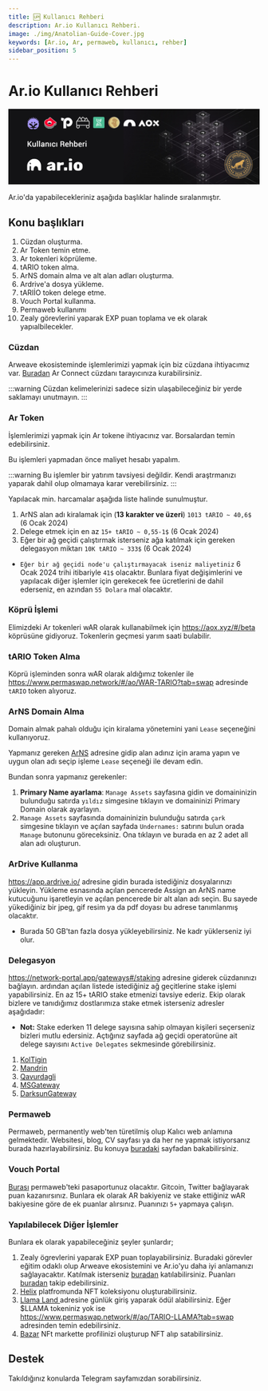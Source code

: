 ```yaml
---
title: 🆙 Kullanıcı Rehberi
description: Ar.io Kullanıcı Rehberi.
image: ./img/Anatolian-Guide-Cover.jpg
keywords: [Ar.io, Ar, permaweb, kullanıcı, rehber]
sidebar_position: 5
---
```


# Ar.io Kullanıcı Rehberi

![Ar](./img/Anatolian-Guide.jpg)

Ar.io'da yapabilecekleriniz aşağıda başlıklar halinde sıralanmıştır. 

## Konu başlıkları
1. Cüzdan oluşturma.
2. Ar Token temin etme.
3. Ar tokenleri köprüleme.
4. tARIO token alma.
5. ArNS domain alma ve alt alan adları oluşturma.
6. Ardrive'a dosya yükleme.
7. tARIİO token delege etme.
8. Vouch Portal kullanma.
9. Permaweb kullanımı
10. Zealy görevlerini yaparak EXP puan toplama ve ek olarak yapıalbilecekler.

### Cüzdan
Arweave ekosisteminde işlemlerimizi yapmak için biz cüzdana ihtiyacımız var. [Buradan](https://www.arconnect.io/) Ar Connect cüzdanı tarayıcınıza kurabilirsiniz. 

:::warning
Cüzdan kelimelerinizi sadece sizin ulaşabileceğiniz bir yerde saklamayı unutmayın. 
:::

### Ar Token
İşlemlerimizi yapmak için Ar tokene ihtiyacınız var. Borsalardan temin edebilirsiniz. 

Bu işlemleri yapmadan önce maliyet hesabı yapalım. 

:::warning
Bu işlemler bir yatırım tavsiyesi değildir. Kendi araştrmanızı yaparak dahil olup olmamaya karar verebilirsiniz.
:::

Yapılacak min. harcamalar aşağıda liste halinde sunulmuştur.

1. ArNS alan adı kiralamak için (**13 karakter ve üzeri**) `1013 tARIO ~ 40,6$` (6 Ocak 2024)
2. Delege etmek için en az `15+ tARIO ~ 0,55-1$` (6 Ocak 2024)
3. Eğer bir ağ geçidi çalıştırmak isterseniz ağa katılmak için gereken delegasyon miktarı `10K tARIO ~ 333$` (6 Ocak 2024)

* `Eğer bir ağ geçidi node'u çalıştırmayacak iseniz maliyetiniz` 6 Ocak 2024 trihi itibariyle `41$` olacaktır. Bunlara fiyat değişimlerini ve yapılacak diğer işlemler için gerekecek fee ücretlerini de dahil ederseniz, en azından `55 Dolara` mal olacaktır.

### Köprü İşlemi

Elimizdeki Ar tokenleri wAR olarak kullanabilmek için https://aox.xyz/#/beta köprüsüne gidiyoruz. Tokenlerin geçmesi yarım saati bulabilir. 

### tARIO Token Alma

Köprü işleminden sonra wAR olarak aldığımız tokenler ile https://www.permaswap.network/#/ao/WAR-TARIO?tab=swap adresinde `tARIO` token alıyoruz.

### ArNS Domain Alma

Domain almak pahalı olduğu için kiralama yönetemini yani `Lease` seçeneğini kullanıyoruz.

Yapmanız gereken [ArNS](https://arns.app/) adresine gidip alan adınız için arama yapın ve uygun olan adı seçip işleme `Lease` seçeneği ile devam edin.

Bundan sonra yapmanız gerekenler: 
1. **Primary Name ayarlama**: `Manage Assets` sayfasına gidin ve domaininizin bulunduğu satırda `yıldız` simgesine tıklayın ve domaininizi Primary Domain olarak ayarlayın.
2. `Manage Assets` sayfasında domaininizin bulunduğu satırda `çark` simgesine tıklayın ve açılan sayfada `Undernames:` satırını bulun orada `Manage` butonunu göreceksiniz. Ona tıklayın ve burada en az 2 adet all alan adı oluşturun.

### ArDrive Kullanma

https://app.ardrive.io/ adresine gidin burada istediğiniz dosyalarınızı yükleyin. Yükleme esnasında açılan pencerede Assign an ArNS name kutucuğunu işaretleyin ve açılan pencerede bir alt alan adı seçin. Bu sayede yükediğiniz bir jpeg, gif resim ya da pdf doyası bu adrese tanımlanmış olacaktır.

* Burada 50 GB'tan fazla dosya yükleyebilirsiniz. Ne kadr yüklerseniz iyi olur.

### Delegasyon

https://network-portal.app/gateways#/staking adresine giderek cüzdanınızı bağlayın. ardından açılan listede istediğiniz ağ geçitlerine stake işlemi yapabilirsiniz. En az 15+ tARIO stake etmenizi tavsiye ederiz. Ekip olarak bizlere ve tanıdığımız dostlarımıza stake etmek isterseniz adresler aşağıdadır:

* **Not:** Stake ederken 11 delege sayısına sahip olmayan kişileri seçerseniz bizleri mutlu edersiniz. Açtığınız sayfada ağ geçidi operatorüne ait delege sayısını `Active Delegates` sekmesinde görebilirsiniz.
1. [KolTigin](https://network-portal.app/gateways#/gateways/EhkVW8-6SnOm1UBVI-TJH2Hsmoz9ppv1jQMRaSo2W_g)
2. [Mandrin](https://network-portal.app/gateways#/gateways/lCzTnlf_Xmi0I0CTtsZgCI-aljcf4L0H8GcrddkDH7Y)
3. [Qavurdagli](https://network-portal.app/gateways#/gateways/BIa3UE0QEPRJC4HBSU252qHtA8ZOR4ClnzBq1LZQ_WU)
4. [MSGateway](https://network-portal.app/gateways#/gateways/Z7gvVfG9n_AXsCQL9hfpknYQawYR30DFNTuBAzWzoOk) 
5. [DarksunGateway](https://network-portal.app/gateways#/gateways/99cN-yl_Ytpn-_vOOZrF39O3YST9Qe5OP9SZHP_JN7Y)


### Permaweb 

Permaweb, permanently web'ten türetilmiş olup Kalıcı web anlamına gelmektedir. Websitesi, blog, CV sayfası ya da her ne yapmak istiyorsanız burada hazırlayabilirsiniz. Bu konuya [buradaki](parmaweb.md) sayfadan bakabilirsiniz.

### Vouch Portal

[Burası](https://vouch-portal.arweave.net/#/intent/vouch-status) permaweb'teki pasaportunuz olacaktır. Gitcoin, Twitter bağlayarak puan kazanırsınız. Bunlara ek olarak AR bakiyeniz ve stake ettiğiniz wAR bakiyesine göre de ek puanlar alırsınız. Puanınızı `5+` yapmaya çalışın. 

### Yapılabilecek Diğer İşlemler

Bunlara ek olarak yapabileceğiniz şeyler şunlardır;

1. Zealy ögrevlerini yaparak EXP puan toplayabilirsiniz. Buradaki görevler eğitim odaklı olup Arweave ekosistemini ve Ar.io'yu daha iyi anlamanızı sağlayacaktır. 
Katılmak isterseniz [buradan](https://zealy.io/cw/ar-io/invite/roq3SOPBCEpxllr_O_4IB) katılabilirsiniz. Puanları [buradan](https://exp.ar-io.dev/) takip edebilirsiniz.
2. [Helix](https://helix.arweave.net/) platfromunda NFT koleksiyonu oluşturabilirsiniz.
3. [Llama Land ](https://llamaland.arweave.net/#/)adresine günlük giriş yaparak ödül alabilirsiniz. Eğer $LLAMA tokeniniz yok ise https://www.permaswap.network/#/ao/TARIO-LLAMA?tab=swap adresinden temin edebilirsiniz.
4. [Bazar](https://bazar.arweave.dev/#/collection/JAHF1fo4MECRZZFKGcT0B6XM94Lqe-3FtB4Ht_kTEK0/assets/) NFt markette profilinizi oluşturup NFT alıp satabilirsiniz.

## Destek

Takıldığınız konularda Telegram sayfamızdan sorabilirsiniz.